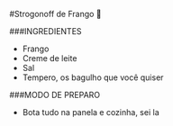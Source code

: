 #Strogonoff de Frango :chicken:

###INGREDIENTES
 - Frango
 - Creme de leite
 - Sal
 - Tempero, os bagulho que você quiser

###MODO DE PREPARO
 - Bota tudo na panela e cozinha, sei la
